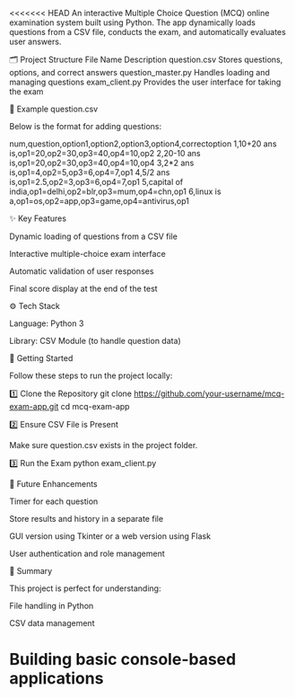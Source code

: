 <<<<<<< HEAD
An interactive Multiple Choice Question (MCQ) online examination system built using Python.
The app dynamically loads questions from a CSV file, conducts the exam, and automatically evaluates user answers.

🗂 Project Structure
File Name	Description
question.csv	Stores questions, options, and correct answers
question_master.py	Handles loading and managing questions
exam_client.py	Provides the user interface for taking the exam

📝 Example question.csv

Below is the format for adding questions:

num,question,option1,option2,option3,option4,correctoption
1,10+20 ans is,op1=20,op2=30,op3=40,op4=10,op2
2,20-10 ans is,op1=20,op2=30,op3=40,op4=10,op4
3,2*2 ans is,op1=4,op2=5,op3=6,op4=7,op1
4,5/2 ans is,op1=2.5,op2=3,op3=6,op4=7,op1
5,capital of india,op1=delhi,op2=blr,op3=mum,op4=chn,op1
6,linux is a,op1=os,op2=app,op3=game,op4=antivirus,op1

✨ Key Features

Dynamic loading of questions from a CSV file

Interactive multiple-choice exam interface

Automatic validation of user responses

Final score display at the end of the test

⚙️ Tech Stack

Language: Python 3

Library: CSV Module (to handle question data)

🚀 Getting Started

Follow these steps to run the project locally:

1️⃣ Clone the Repository
git clone https://github.com/your-username/mcq-exam-app.git
cd mcq-exam-app

2️⃣ Ensure CSV File is Present

Make sure question.csv exists in the project folder.

3️⃣ Run the Exam
python exam_client.py

🔮 Future Enhancements

Timer for each question

Store results and history in a separate file

GUI version using Tkinter or a web version using Flask

User authentication and role management

📖 Summary

This project is perfect for understanding:

File handling in Python

CSV data management

Building basic console-based applications
=======
